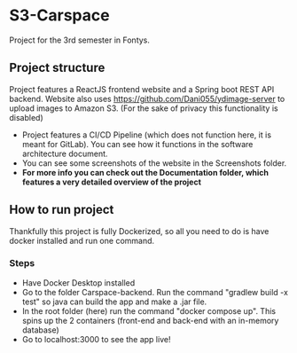 # S3-Carspace

Project for the 3rd semester in Fontys.

## Project structure
Project features a ReactJS frontend website and a Spring boot REST API backend. Website also uses https://github.com/Dani055/ydimage-server to upload images to Amazon S3. (For the sake of privacy this functionality is disabled)

- Project features a CI/CD Pipeline (which does not function here, it is meant for GitLab). You can see how it functions in the software architecture document.
- You can see some screenshots of the website in the Screenshots folder.
- **For more info you can check out the Documentation folder, which features a very detailed overview of the project**

## How to run project
Thankfully this project is fully Dockerized, so all you need to do is have docker installed and run one command.
### Steps
- Have Docker Desktop installed
- Go to the folder Carspace-backend. Run the command "gradlew build -x test" so java can build the app and make a .jar file.
- In the root folder (here) run the command "docker compose up". This spins up the 2 containers (front-end and back-end with an in-memory database)
- Go to localhost:3000 to see the app live!
